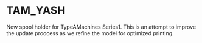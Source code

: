 # TAM_YASH
New spool holder for TypeAMachines Series1. This is an attempt to improve the update proocess as we refine the model for optimized printing.
